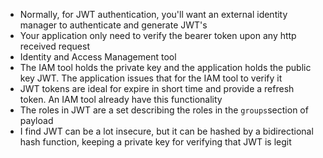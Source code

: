 * Normally, for JWT authentication, you'll want an external identity manager to authenticate and generate JWT's
* Your application only need to verify the bearer token upon any http received request
* Identity and Access Management tool
* The IAM tool holds the private key and the application holds the public key JWT. The application issues that for the IAM tool to verify it
* JWT tokens are ideal for expire in short time and provide a refresh token. An IAM tool already have this functionality
* The roles in JWT are a set describing the roles in the `groups`section of payload
* I find JWT can be a lot insecure, but it can be hashed by a bidirectional hash function, keeping a private key for verifying that JWT is legit